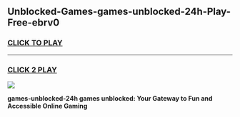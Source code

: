 
## Unblocked-Games-games-unblocked-24h-Play-Free-ebrv0
<h3>
<a href="https://premium76.site?title=games-unblocked-24h&ref=10A">CLICK TO PLAY</a></h3>
<hr>

<h3>
<a href="https://premium76.site?title=games-unblocked-24h&ref=10A">CLICK 2 PLAY</a>
  
</h3>

<a href="https://premium76.site?title=games-unblocked-24h&ref=10A"><img src="https://clearcache.store/games.png"></a>


**games-unblocked-24h games unblocked: Your Gateway to Fun and Accessible Online Gaming**

